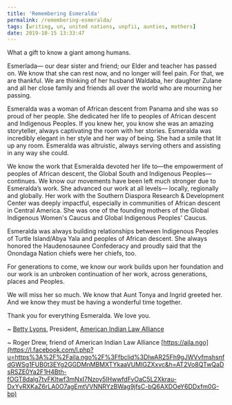 ```yaml
---
title: 'Remembering Esmeralda'
permalink: /remembering-esmeralda/
tags: [writing, un, united nations, unpfii, aunties, mothers]
date: 2019-10-15 13:33:47
---
```

What a gift to know a giant among humans.

Esmerlada— our dear sister and friend; our Elder and teacher has passed on. We know that she can rest now, and no longer will feel pain. For that, we are thankful. We are thinking of her husband Waldaba, her daughter Zulane and all her close family and friends all over the world who are mourning her passing.

Esmeralda was a woman of African descent from Panama and she was so proud of her people. She dedicated her life to peoples of African descent and Indigenous Peoples. If you knew her, you know she was an amazing storyteller, always captivating the room with her stories. Esmeralda was incredibly elegant in her style and her way of being. She had a smile that lit up any room. Esmeralda was altruistic, always serving others and assisting in any way she could.

We know the work that Esmeralda devoted her life to—the empowerment of peoples of African descent, the Global South and Indigenous Peoples—continues. We know our movements have been left much stronger due to Esmeralda’s work. She advanced our work at all levels— locally, regionally and globally. Her work with the Southern Diaspora Research & Development Center was deeply impactful, especially in communities of African descent in Central America. She was one of the founding mothers of the Global Indigenous Women's Caucus and Global Indigenous Peoples' Caucus.

Esmeralda was always building relationships between Indigenous Peoples of Turtle Island/Abya Yala and peoples of African descent. She always honored the Haudenosaunee Confederacy and proudly said that the Onondaga Nation chiefs were her chiefs, too.

For generations to come, we know our work builds upon her foundation and our work is an unbroken continuation of her work, across generations, places and Peoples.

We will miss her so much. We know that Aunt Tonya and Ingrid greeted her. And we know they must be having a wonderful time together.

Thank you for everything Esmeralda. We love you.

~ [Betty Lyons](https://www.facebook.com/profile.php?id=100009225749041&eid=ARBDHZnZSMdRBR4pqwC1LCsBe1ytbmBgObyOB0EH8bXX1xWQUSfVXI40asIXA9m-iXGRvS8UNdg-aQiq "Betty Lyons"), President, [American Indian Law Alliance](/)

~ Roger Drew, friend of American Indian Law Alliance [https://aila.ngo](https://l.facebook.com/l.php?u=https%3A%2F%2Faila.ngo%2F%3Ffbclid%3DIwAR25Fh9gJWVvfmshsnfdGWSg1FUB0t3EYg2GGDMnMBMXTYkaaVUMIGZXxvc&h=AT2Vo8QTwQaDsRSZE0Ya2F1H4Bth-fOGT8dalg7tyFKltwf3mNxI7Nzoy5lHwwfdFvOaC5L2Xkrau-DxYvRXKaZ6rLA0O7agEmtVVNNRYzBWag9jfsC-bQ6AXDOeY6DDxfm0G-bp)
